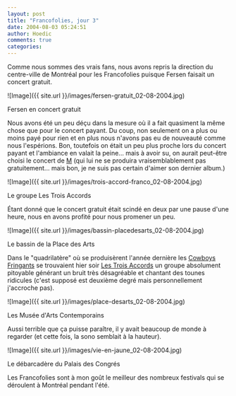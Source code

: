 ```yaml
---
layout: post
title: "Francofolies, jour 3"
date: 2004-08-03 05:24:51
author: Hoedic
comments: true
categories: 
---
```



Comme nous sommes des vrais fans, nous avons repris la direction du centre-ville de Montréal pour les Francofolies puisque Fersen faisait un concert gratuit.

![Image]({{ site.url }}/images/fersen-gratuit_02-08-2004.jpg)
<div class="photoattrib">Fersen en concert gratuit</div>



Nous avons été un peu déçu dans la mesure où il a fait quasiment la même chose que pour le concert payant. Du coup, non seulement on a plus ou moins payé pour rien et en plus nous n'avons pas eu de nouveauté comme nous l'espérions. Bon, toutefois on était un peu plus proche lors du concert payant et l'ambiance en valait la peine... mais à avoir su, on aurait peut-être choisi le concert de [M](http://www.qui2nous2.com/) (qui lui ne se produira vraisemblablement pas gratuitement... mais bon, je ne suis pas certain d'aimer son dernier album.)

![Image]({{ site.url }}/images/trois-accord-franco_02-08-2004.jpg)
<div class="photoattrib">Le groupe Les Trois Accords</div>



Étant donné que le concert gratuit était scindé en deux par une pause d'une heure, nous en avons profité pour nous promener un peu.

![Image]({{ site.url }}/images/bassin-placedesarts_02-08-2004.jpg)
<div class="photoattrib">Le bassin de la Place des Arts</div>



Dans le "quadrilatère" où se produisèrent l'année dernière les [Cowboys Fringants](http://www.cowboysfringants.com/) se trouvaient hier soir [Les Trois Accords](http://www.lestroisaccords.com/) un groupe absolument pitoyable générant un bruit très désagréable et chantant des tounes ridicules (c'est supposé est deuxième degré mais personnellement j'accroche pas).

![Image]({{ site.url }}/images/place-desarts_02-08-2004.jpg)
<div class="photoattrib">Les Musée d'Arts Contemporains</div>



Aussi terrible que ça puisse paraître, il y avait beaucoup de monde à regarder (et cette fois, la sono semblait à la hauteur).

![Image]({{ site.url }}/images/vie-en-jaune_02-08-2004.jpg)
<div class="photoattrib">Le débarcadère du Palais des Congrés</div>



Les Francofolies sont à mon goût le meilleur des nombreux festivals qui se déroulent à Montréal pendant l'été.
